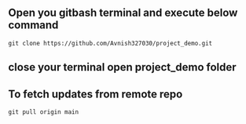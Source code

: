 ## Open you gitbash terminal and execute below command

```
git clone https://github.com/Avnish327030/project_demo.git
```
## close your terminal open project_demo folder

## To fetch updates from remote repo
```
git pull origin main
```

